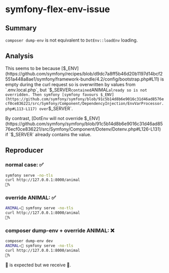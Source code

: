 # symfony-flex-env-issue

## Summary

`composer dump-env` is not equivalent to `DotEnv::loadEnv` loading.

## Analysis 

This seems to be because [$_ENV](https://github.com/symfony/recipes/blob/d9dc7a8ff5b46d20b1197d14bcf2551a448a8ae1/symfony/framework-bundle/4.2/config/bootstrap.php#L11) is empty during the curl request so is overwritten by values from `.env.local.php`, but `$_SERVER` contained `ANIMAL` already so is not overridden.
Then symfony [symfony favours $_ENV](https://github.com/symfony/symfony/blob/91c5b14d8b6e9016c31d46ad8576ecf0ce836221/src/Symfony/Component/DependencyInjection/EnvVarProcessor.php#L113-L117) over `$_SERVER`.

By contrast, [DotEnv will not override $_ENV](https://github.com/symfony/symfony/blob/91c5b14d8b6e9016c31d46ad8576ecf0ce836221/src/Symfony/Component/Dotenv/Dotenv.php#L126-L131) if `$_SERVER` already contains the value.

## Reproducer

### normal case: ✅
```bash
symfony serve -no-tls
curl http://127.0.0.1:8000/animal
🐍%
```

### override ANIMAL: ✅
```bash
ANIMAL=🦍 symfony serve -no-tls
curl http://127.0.0.1:8000/animal
🦍%
```


### composer dump-env + override ANIMAL: ❌
```bash
composer dump-env dev
ANIMAL=🦍 symfony serve -no-tls
curl http://127.0.0.1:8000/animal
🐍%
```

🦍 is expected but we receive 🐍.